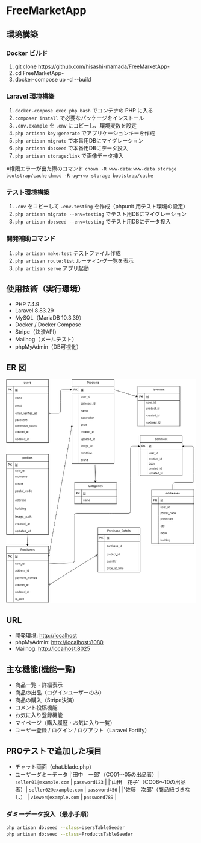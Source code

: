 # FreeMarketApp

## 環境構築

### Docker ビルド

1. git clone https://github.com/hisashi-mamada/FreeMarketApp-
2. cd FreeMarketApp-
3. docker-compose up -d --build

### Laravel 環境構築

1. `docker-compose exec php bash` でコンテナの PHP に入る
2. `composer install` で必要なパッケージをインストール
3. `.env.example`  を  `.env`  にコピーし、環境変数を設定
4. `php artisan key:generate` でアプリケーションキーを作成
5. `php artisan migrate` で本番用DBにマイグレーション
6. `php artisan db:seed` で本番用DBにデータ投入
7. `php artisan storage:link` で画像データ挿入

※権限エラーが出た際のコマンド
`chown -R www-data:www-data storage bootstrap/cache`
`chmod -R ug+rwx storage bootstrap/cache`

### テスト環境構築

1. `.env`  をコピーして  `.env.testing`  を作成（phpunit 用テスト環境の設定）
2. `php artisan migrate --env=testing` でテスト用DBにマイグレーション
3. `php artisan db:seed --env=testing` でテスト用DBにデータ投入

### 開発補助コマンド

1. `php artisan make:test` テストファイル作成
2. `php artisan route:list` ルーティング一覧を表示
3. `php artisan serve`     アプリ起動

## 使用技術（実行環境）

- PHP 7.4.9
- Laravel 8.83.29
- MySQL（MariaDB 10.3.39）
- Docker / Docker Compose
- Stripe（決済API）
- Mailhog（メールテスト）
- phpMyAdmin（DB可視化）

## ER 図

![ER図](./er-diagram.png)

## URL

- 開発環境: [http://localhost](http://localhost)
- phpMyAdmin: [http://localhost:8080](http://localhost:8080)
- Mailhog: <http://localhost:8025>

## 主な機能(機能一覧)

- 商品一覧・詳細表示
- 商品の出品（ログインユーザーのみ）
- 商品の購入（Stripe決済）
- コメント投稿機能
- お気に入り登録機能
- マイページ（購入履歴・お気に入り一覧）
- ユーザー登録 / ログイン / ログアウト（Laravel Fortify）

## PROテストで追加した項目

- チャット画面（chat.blade.php）
- ユーザーダミーデータ
|'田中　一郎'（CO01〜05の出品者）| `seller01@example.com` | `password123` |
|'山田　花子'（CO06〜10の出品者）| `seller02@example.com` | `password456` |
|'佐藤　次郎'（商品紐づきなし）   | `viewer@example.com`   | `password789` |

### ダミーデータ投入（最小手順）

```bash
php artisan db:seed --class=UsersTableSeeder
php artisan db:seed --class=ProductsTableSeeder

